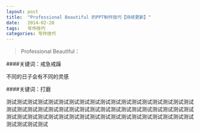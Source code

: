 ```yaml
---
layout: post
title:  "Professional Beautiful 的PPT制作技巧【持续更新】"
date:   2014-02-28
tags:	写作技巧
categories: 写作技巧
---
```


> Professional Beautiful：

####关键词：戒急戒躁

不同的日子会有不同的灵感

####关键词：打磨

<!--more-->

测试测试测试测试测试测试测试测试测试测试测试测试测试测试测试测试测试测试测试测试测试测试测试测试测试测试测试测试测试测试测试测试测试测试测试测试测试测试测试测试测试测试测试测试测试测试测试测试测试测试测试测试测试测试测试测试测试测试
